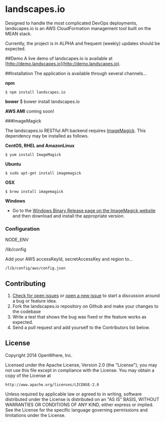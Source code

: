 landscapes.io
===============
Designed to handle the most complicated DevOps deployments, landscapes.io is an AWS CloudFormation management tool built on the MEAN stack.

Currently, the project is in ALPHA and frequent (weekly) updates should be expected.

##Demo
A live demo of landscapes.io is available at [http://demo.landscapes.io](http://demo.landscapes.io).


##Installation
The application is available through several channels...

**npm**

    $ npm install landscapes.io

**bower**
    $ bower install landscapes.io

**AWS AMI**
    coming soon!


###ImageMagick

The landscapes.io RESTful API backend requires [ImageMagick](http://www.imagemagick.org). This dependency may be installed as follows.

**CentOS, RHEL and AmazonLinux**

	$ yum install ImageMagick


**Ubuntu**

	$ sudo apt-get install imagemagick


**OSX**

	$ brew install imagemagick


**Windows**

* Go to the [Windows Binary Release page on the ImageMagick website](http://www.imagemagick.org/script/binary-releases.php#windows) and then download and install the appropriate version.




### Configuration

NODE_ENV

/lib/config

Add your AWS accessKeyId, secretAccessKey and region to... 

    /lib/config/aws/config.json

## Contributing
1. [Check for open issues](https://github.com/OpenWhere/landscapes.io/issues) or [open a new issue](https://github.com/OpenWhere/landscapes.io/issues/new) to start a discussion around a bug or feature idea.
2. Fork the landscapes.io repository on Github and make your changes to the codebase
3. Write a test that shows the bug was fixed or the feature works as expected.
4. Send a pull request and add yourself to the Contributors list below.


## License

Copyright 2014 OpenWhere, Inc.

Licensed under the Apache License, Version 2.0 (the "License");
you may not use this file except in compliance with the License.
You may obtain a copy of the License at

    http://www.apache.org/licenses/LICENSE-2.0

Unless required by applicable law or agreed to in writing, software
distributed under the License is distributed on an "AS IS" BASIS,
WITHOUT WARRANTIES OR CONDITIONS OF ANY KIND, either express or implied.
See the License for the specific language governing permissions and
limitations under the License.